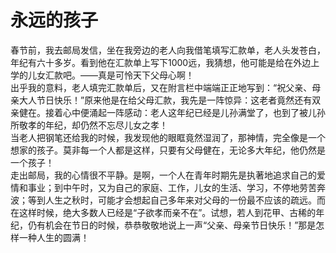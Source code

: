 # 永远的孩子

春节前，我去邮局发信，坐在我旁边的老人向我借笔填写汇款单，老人头发苍白，年纪有六十多岁。看到他在汇款单上写下1000远，我猜想，他可能是给在外边上学的儿女汇款吧。——真是可怜天下父母心啊！  
  出乎我的意料，老人填完汇款单后，又在附言栏中端端正正地写到：“祝父亲、母亲大人节日快乐！”原来他是在给父母汇款，我先是一阵惊异：这老者竟然还有双亲健在。接着心中便涌起一阵感动：老人这年纪已经是儿孙满堂了，也到了被儿孙所敬孝的年纪，却仍然不忘尽儿女之孝！  
  当老人把钢笔还给我的时候，我发现他的眼眶竟然湿润了，那神情，完全像是一个想家的孩子。莫非每一个人都是这样，只要有父母健在，无论多大年纪，他仍然是一个孩子！  
  走出邮局，我的心情很不平静。是啊，一个人在青年时期先是执著地追求自己的爱情和事业；到中午时，又为自己的家庭、工作，儿女的生活、学习，不停地劳苦奔波；等到人生之秋时，可能才会想起自己多年来对父母的一份最不应该的疏远。而在这样时候，绝大多数人已经是“子欲孝而亲不在”。试想，若人到花甲、古稀的年纪，仍有机会在节日的时候，恭恭敬敬地说上一声“父亲、母亲节日快乐！”那是怎样一种人生的圆满！
  